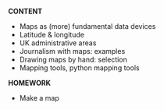 **CONTENT**

- Maps as (more) fundamental data devices
- Latitude & longitude
- UK administrative areas
- Journalism with maps: examples
- Drawing maps by hand: selection
- Mapping tools, python mapping tools

**HOMEWORK**

- Make a map
